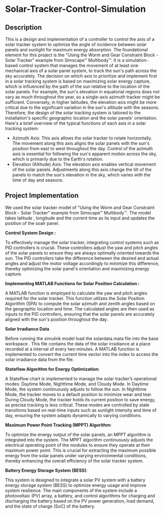 # Solar-Tracker-Control-Simulation
## Description
This is a design and implementation of a controller to control the axis of a solar tracker system to optimize the angle of incidence between solar panels and sunlight for maximum energy absorption. The foundational element for this project is the "Using the Worm and Gear Constraint Block - Solar Tracker" example from Simscape™ Multibody™. It is a simulation-based control system that manages the movement of at least one mechanical axis of a solar panel system, to track the sun's path across the sky accurately. The decision on which axis to prioritize and implement first in a solar tracking system is based on maximizing solar energy capture, which is influenced by the path of the sun relative to the location of the solar panels. For example, the sun's elevation in equatorial regions does not vary as much throughout the year, so a single-axis azimuth tracker might be sufficient. Conversely, in higher latitudes, the elevation axis might be more critical due to the significant variation in the sun's altitude with the seasons. Therefore, the design of the solar tracking system is tailored to the installation's specific geographic location and the solar panels' orientation. Here's a brief overview of the typical functions of each axis in a solar tracking system:

- Azimuth Axis: This axis allows the solar tracker to rotate horizontally. The movement along this axis aligns the solar panels with the sun's position from east to west throughout the day. Control of the azimuth axis is essential for following the sun's apparent motion across the sky, which is primarily due to the Earth's rotation.
- Elevation (Altitude) Axis: The elevation axis enables vertical movement of the solar panels. Adjustments along this axis change the tilt of the panels to match the sun's elevation in the sky, which varies with the time of day and seasons.

## Project Implementation

We used the solar tracker model of "Using the Worm and Gear Constraint Block - Solar Tracker" example from Simscape™ Multibody™. The model takes latitude , longitude and the current time as its input and updates the position of the soalr panel.

**Control System Design :**

To effectively manage the solar tracker, integrating control systems such as PID controllers is crucial. These controllers adjust the yaw and pitch angles of the solar panels to ensure they are always optimally oriented towards the sun. The PID controllers take the difference between the desired and actual angles and adjust the motor voltage accordingly to minimize this difference, thereby optimizing the solar panel's orientation and maximizing energy capture.

**Implementing MATLAB Functions for Solar Position Calculation :**

A MATLAB function is employed to calculate the yaw and pitch angles required for the solar tracker. This function utilizes the Solar Position Algorithm (SPA) to compute the solar azimuth and zenith angles based on the geographic location and time. The calculated angles are then used as inputs to the PID controllers, ensuring that the solar panels are accurately aligned with the sun's position throughout the day.

**Solar Irradiance Data** 

Before running the simulink model load the solardata.mata file into the base workspace . This file contains the data of the solar irradiance at a place recorded at a interval of every two minutes. A MATLAB function is implemented to convert the current time vector into the index to access the solar irradiance data from the file. 

**Stateflow Algorithm for Energy Optimization:**

A Stateflow chart is implemented to manage the solar tracker’s operational modes: Daytime Mode, Nighttime Mode, and Cloudy Mode. In Daytime Mode, the system continuously adjusts to follow the sun. In Nighttime Mode, the tracker moves to a default position to minimize wear and tear. During Cloudy Mode, the tracker holds its current position to save energy, as precise tracking is less critical. These modes are controlled by state transitions based on real-time inputs such as sunlight intensity and time of day, ensuring the system adapts dynamically to varying conditions.

**Maximum Power Point Tracking (MPPT) Algorithm:**

To optimize the energy output of the solar panels, an MPPT algorithm is integrated into the system. The MPPT algorithm continuously adjusts the electrical operating point of the modules to ensure they operate at their maximum power point. This is crucial for extracting the maximum possible energy from the solar panels under varying environmental conditions, thereby enhancing the overall efficiency of the solar tracker system.

**Battery Energy Storage System (BESS)**:

 This system is designed to integrate a solar PV system with a battery energy storage system (BESS) to optimize energy usage and improve system resilience. The main components of the system include a photovoltaic (PV) array, a battery, and control algorithms for charging and discharging the battery based on the PV power generation, load demand, and the state of charge (SoC) of the battery.

